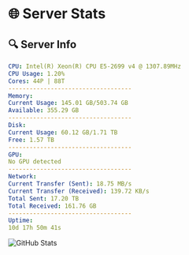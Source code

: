 # 🌐 Server Stats
## 🔍 Server Info
```yaml
CPU: Intel(R) Xeon(R) CPU E5-2699 v4 @ 1307.89MHz
CPU Usage: 1.20%
Cores: 44P | 88T
-----------------------------------
Memory:
Current Usage: 145.01 GB/503.74 GB
Available: 355.29 GB
-----------------------------------
Disk:
Current Usage: 60.12 GB/1.71 TB
Free: 1.57 TB
-----------------------------------
GPU:
No GPU detected
-----------------------------------
Network:
Current Transfer (Sent): 18.75 MB/s
Current Transfer (Received): 139.72 KB/s
Total Sent: 17.20 TB
Total Received: 161.76 GB
-----------------------------------
Uptime:
10d 17h 50m 41s
```
![GitHub Stats](https://img.shields.io/badge/Updated-2025-03-18_15:13:30-blue)